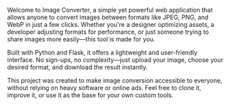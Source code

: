 Welcome to Image Converter, a simple yet powerful web application that allows anyone to convert images between formats like JPEG, PNG, and WebP in just a few clicks. Whether you're a designer optimizing assets, a developer adjusting formats for performance, or just someone trying to share images more easily—this tool is made for you.

Built with Python and Flask, it offers a lightweight and user-friendly interface. No sign-ups, no complexity—just upload your image, choose your desired format, and download the result instantly.

This project was created to make image conversion accessible to everyone, without relying on heavy software or online ads. Feel free to clone it, improve it, or use it as the base for your own custom tools.
